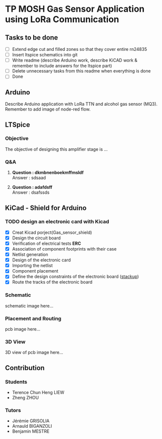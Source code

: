 # TP MOSH Gas Sensor Application using LoRa Communication

## Tasks to be done
- [ ] Extend edge cut and filled zones so that they cover entire rn24835
- [ ] Insert ltspice schematics into git
- [ ] Write readme (describe Arduino work, describe KiCAD work & remember to include answers for the ltspice part)
- [ ] Delete unnecessary tasks from this readme when everything is done
- [ ] Done

## Arduino
Describe Arduino application with LoRa TTN and alcohol gas sensor (MQ3). Remember to add image of node-red flow.

## LTSpice
### Objective
The objective of designing this amplifier stage is ...

### Q&A
1. __Question : dkmbnenboekmffmsldf__ \
   Answer : sdsaad 

2. __Question : adafdsff__ \
   Answer : dsafssds


## KiCad - Shield for Arduino

### TODO design an electronic card with Kicad
- [x] Creat Kicad porject(Gas_sensor_shield)
- [x] Design the circuit board
- [x] Verification of electrical tests **ERC**
- [x] Association of component footprints with their case
- [x] Netlist generation
- [x] Design of the electronic card
- [x] Importing the netlist
- [x] Component placement
- [x] Define the design constraints of the electronic board ([stackup](https://www.emsproto.com/fr/standard-multi-layer-pcb-stackup))
- [x] Route the tracks of the electronic board

### Schematic
schematic image here...
### Placement and Routing
pcb image here...
### 3D View
3D view of pcb image here...




## Contribution
### Students 
* Terence Chun Heng LIEW
* Zheng ZHOU
### Tutors
* Jérémie GRISOLIA
* Arnauld BIGANZOLI 
* Benjamin MESTRE
